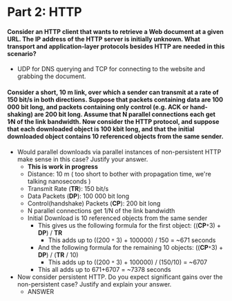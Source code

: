 # Part 2: HTTP
#### Consider an HTTP client that wants to retrieve a Web document at a given URL. The IP address of the HTTP server is initially unknown. What transport and application-layer protocols besides HTTP are needed in this scenario?
* UDP for DNS querying and TCP for connecting to the website and grabbing the document.

#### Consider a short, 10 m link, over which a sender can transmit at a rate of 150 bit/s in both directions. Suppose that packets containing data are 100 000 bit long, and packets containing only control (e.g. ACK or hand-shaking) are 200 bit long. Assume that N parallel connections each get 1∕N of the link bandwidth. Now consider the HTTP protocol, and suppose that each downloaded object is 100 kbit long, and that the initial downloaded object contains 10 referenced objects from the same sender.
* Would parallel downloads via parallel instances of non-persistent HTTP make sense in this case? Justify your answer.
    * __This is work in progress__
    * Distance: 10 m ( too short to bother with propagation time, we're talking nanoseconds )
    * Transmit Rate (__TR__): 150 bit/s
    * Data Packets (__DP__): 100 000 bit long
    * Control(handshake) Packets (__CP__): 200 bit long
    * N parallel connections get 1/N of the link bandwidth
    * Initial Download is 10 referenced objects from the same sender
        * This gives us the following formula for the first object: ((__CP__`*`3) + __DP__) / __TR__
            * This adds up to ((200 `*` 3) + 100000) / 150 = ~671 seconds
        * And the following formula for the remaining 10 objects: ((__CP__`*`3) + __DP__) / (__TR__ / 10)
            * This adds up to ((200 `*` 3) + 100000) / (150/10) = ~6707
        * This all adds up to 671+6707 = ~7378 seconds
* Now consider persistent HTTP. Do you expect significant gains over the non-persistent case? Justify and explain your answer.
    * ANSWER